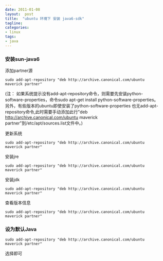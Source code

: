```yaml
---
date: 2011-01-08
layout:  post
title:  "ubuntu 环境下 安装 java6-sdk"
tagline:
categories:
- linux
tags:
- java
---
```


<h3><span class="mw-headline">安装sun-java6</span></h3>

添加partner源

    sudo add-apt-repository "deb http://archive.canonical.com/ubuntu maverick partner"

(注：  如果系统提示没有add-apt-repository命令，则需要先安装python-software-properties，命令sudo  apt-get install  python-software-properties。另外，有些版本的ubuntu即使安装了python-software-properties 也无add-apt-repository命令,此时需要手动添加此行"deb <a class="external free" title="http://archive.canonical.com/ubuntu" rel="nofollow" href="http://archive.canonical.com/ubuntu">http://archive.canonical.com/ubuntu</a> maverick partner"到/etc/apt/sources.list文件中。)

更新系统

    sudo add-apt-repository "deb http://archive.canonical.com/ubuntu maverick partner"

安装jre

    sudo add-apt-repository "deb http://archive.canonical.com/ubuntu maverick partner"

安装jdk

    sudo add-apt-repository "deb http://archive.canonical.com/ubuntu maverick partner"

查看版本信息

    sudo add-apt-repository "deb http://archive.canonical.com/ubuntu maverick partner"

<h3><span class="mw-headline">设为默认Java</span></h3>

    sudo add-apt-repository "deb http://archive.canonical.com/ubuntu maverick partner"

选择即可 

 
